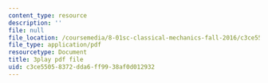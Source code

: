 ```yaml
---
content_type: resource
description: ''
file: null
file_location: /coursemedia/8-01sc-classical-mechanics-fall-2016/c3ce55058372dda6ff9938af0d012932_d9ugFckUBcg.pdf
file_type: application/pdf
resourcetype: Document
title: 3play pdf file
uid: c3ce5505-8372-dda6-ff99-38af0d012932
---
```

